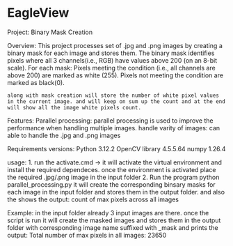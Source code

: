 # EagleView
Project: Binary Mask Creation

Overview:
    This project processes set of .jpg and .png images by creating a binary mask for each image and stores them.
    The binary mask identifies pixels where all 3 channels(i.e., RGB) have values above 200 (on an 8-bit scale).
    For each mask:
        Pixels meeting the condition (i.e., all channels are above 200) are marked as white (255).
        Pixels not meeting the condition are marked as black(0).

    along with mask creation will store the number of white pixel values in the current image. and will keep on sum up the count and at the end will show all the image white pixels count.

Features:
    Parallel processing: parallel processing is used to improve the performance when handling multiple images.
    handle varity of images: can able to handle the .jpg and .png images

Requirements versions:
    Python 3.12.2
    OpenCV library 4.5.5.64
    numpy 1.26.4

usage:
    1. run the activate.cmd -> it will activate the virtual environment and install the required dependeces.
        once the environment is activated place the required .jpg/.png image in the input folder
    2. Run the program
        python parallel_processing.py
            it will create the corresponding binsary masks for each image in the input folder and stores them in the output folder. and also the shows the output: count of max pixels across all images

Example:
    in the input folder already 3 input images are there. once the script is run it will create the masked images and stores them in the output folder with corresponding image name suffixed with _mask and prints the output: Total number of max pixels in all images: 23650


